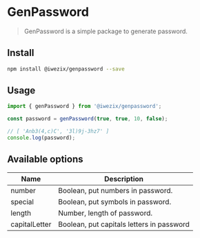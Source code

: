 # GenPassword

> GenPassword is a simple package to generate password.

## Install

```bash
npm install @iwezix/genpassword --save
```

## Usage

```js
import { genPassword } from '@iwezix/genpassword';

const password = genPassword(true, true, 10, false);

// [ 'Anb3(4,c)C', '3l)9j-3hz7' ]
console.log(password);
```

## Available options

| Name            | Description                                  |
|-----------------|----------------------------------------------|
| number          | Boolean, put numbers in password.            |
| special         | Boolean, put symbols in password.            |
| length          | Number, length of password.                  |
| capitalLetter   | Boolean, put capitals letters in password    |
